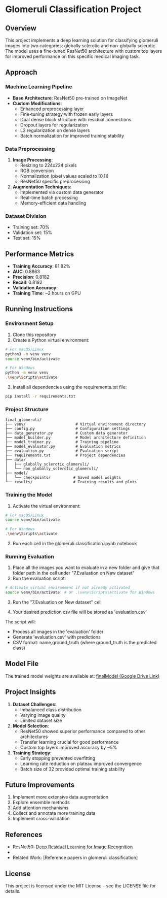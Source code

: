 # Glomeruli Classification Project

## Overview
This project implements a deep learning solution for classifying glomeruli images into two categories: globally sclerotic and non-globally sclerotic. The model uses a fine-tuned ResNet50 architecture with custom top layers for improved performance on this specific medical imaging task.

## Approach

### Machine Learning Pipeline
- **Base Architecture**: ResNet50 pre-trained on ImageNet
- **Custom Modifications**:
  - Enhanced preprocessing layer
  - Fine-tuning strategy with frozen early layers
  - Dual dense block structure with residual connections
  - Dropout layers for regularization
  - L2 regularization on dense layers
  - Batch normalization for improved training stability

### Data Preprocessing
1. **Image Processing**:
   - Resizing to 224x224 pixels
   - RGB conversion
   - Normalization (pixel values scaled to [0,1])
   - ResNet50 specific preprocessing
2. **Augmentation Techniques**:
   - Implemented via custom data generator
   - Real-time batch processing
   - Memory-efficient data handling

### Dataset Division
- Training set: 70%
- Validation set: 15%
- Test set: 15%

## Performance Metrics
- **Training Accuracy**: 81.82%
- **AUC**: 0.8863
- **Precision**: 0.8182
- **Recall**: 0.8182
- **Validation Accuracy**: 
- **Training Time**: ~2 hours on GPU


## Running Instructions

### Environment Setup

1. Clone this repository
2. Create a Python virtual environment:
```bash
# For macOS/Linux
python3 -m venv venv
source venv/bin/activate

# For Windows
python -m venv venv
.\venv\Scripts\activate
```
3. Install all dependencies using the requirements.txt file:
```bash
pip install -r requirements.txt
```

### Project Structure
```
final_glomeruli/
├── venv/                      # Virtual environment directory
├── config.py                  # Configuration settings
├── data_generator.py          # Custom data generator
├── model_builder.py           # Model architecture definition
├── model_trainer.py           # Training pipeline
├── model_evaluator.py         # Evaluation metrics
├── evaluation.py              # Evaluation script
├── requirements.txt           # Project dependencies
├── data/
│   ├── globally_sclerotic_glomeruli/
│   └── non_globally_sclerotic_glomeruli/
├── model/
│   └── checkpoints/          # Saved model weights
└── results/                  # Training results and plots
```

### Training the Model
1. Activate the virtual environment:
```bash
# For macOS/Linux
source venv/bin/activate

# For Windows
.\venv\Scripts\activate
```
2. Run each cell in the glomeruli.classification.ipynb notebook

### Running Evaluation
1. Place all the images you want to evaluate in a new folder and give that folder path in the cell under "7.Evaluation on New dataset"
2. Run the evaluation script:
```bash
# Activate virtual environment if not already activated
source venv/bin/activate  # or .\venv\Scripts\activate for Windows
```
3. Run the "7.Evaluation on New dataset" cell

4. Your desired prediction csv file will be stored as 'evaluation.csv'

The script will:
- Process all images in the 'evaluation' folder
- Generate 'evaluation.csv' with predictions
- CSV format: name,ground_truth (where ground_truth is the predicted class)


## Model File
The trained model weights are available at: [finalModel (Google Drive Link)]()

## Project Insights
1. **Dataset Challenges**:
   - Imbalanced class distribution
   - Varying image quality
   - Limited dataset size
2. **Model Selection**:
   - ResNet50 showed superior performance compared to other architectures
   - Transfer learning crucial for good performance
   - Custom top layers improved accuracy by ~5%
3. **Training Strategy**:
   - Early stopping prevented overfitting
   - Learning rate reduction on plateau improved convergence
   - Batch size of 32 provided optimal training stability

## Future Improvements
1. Implement more extensive data augmentation
2. Explore ensemble methods
3. Add attention mechanisms
4. Collect and annotate more training data
5. Implement cross-validation

## References
- ResNet50: [Deep Residual Learning for Image Recognition](https://arxiv.org/abs/1512.03385)
- 
- Related Work: [Reference papers in glomeruli classification]

## License
This project is licensed under the MIT License - see the LICENSE file for details.